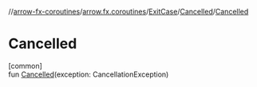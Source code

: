 //[arrow-fx-coroutines](../../../../index.md)/[arrow.fx.coroutines](../../index.md)/[ExitCase](../index.md)/[Cancelled](index.md)/[Cancelled](-cancelled.md)

# Cancelled

[common]\
fun [Cancelled](-cancelled.md)(exception: CancellationException)
